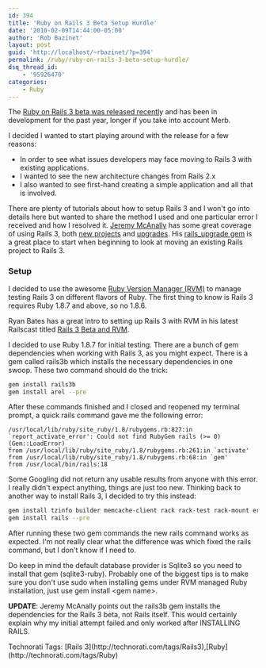 ```yaml
---
id: 394
title: 'Ruby on Rails 3 Beta Setup Hurdle'
date: '2010-02-09T14:44:00-05:00'
author: 'Rob Bazinet'
layout: post
guid: 'http://localhost/~rbazinet/?p=394'
permalink: /ruby/ruby-on-rails-3-beta-setup-hurdle/
dsq_thread_id:
    - '95926470'
categories:
    - Ruby
---
```


The [Ruby on Rails 3 beta was released recentl](http://weblog.rubyonrails.org/2010/2/5/rails-3-0-beta-release)y and has been in development for the past year, longer if you take into account Merb.

I decided I wanted to start playing around with the release for a few reasons:

- In order to see what issues developers may face moving to Rails 3 with existing applications.
- I wanted to see the new architecture changes from Rails 2.x
- I also wanted to see first-hand creating a simple application and all that is involved.

There are plenty of tutorials about how to setup Rails 3 and I won't go into details here but wanted to share the method I used and one particular error I received and how I resolved it. [Jeremy McAnally](http://omgbloglol.com/) has some great coverage of using Rails 3, both [new projects](http://omgbloglol.com/post/371893012/the-path-to-rails-3-greenfielding-new-apps-with-the) and [upgrades](http://omgbloglol.com/post/353978923/the-path-to-rails-3-approaching-the-upgrade). His [rails\_upgrade gem](http://github.com/rails/rails_upgrade) is a great place to start when beginning to look at moving an existing Rails project to Rails 3.

### Setup

I decided to use the awesome [Ruby Version Manager (RVM)](http://rvm.beginrescueend.com/) to manage testing Rails 3 on different flavors of Ruby. The first thing to know is Rails 3 requires Ruby 1.8.7 and above, so no 1.8.6.

Ryan Bates has a great intro to setting up Rails 3 with RVM in his latest Railscast titled [Rails 3 Beta and RVM](http://railscasts.com/episodes/200-rails-3-beta-and-rvm).

I decided to use Ruby 1.8.7 for initial testing. There are a bunch of gem dependencies when working with Rails 3, as you might expect. There is a gem called rails3b which installs the necessary dependencies in one swoop. These two command should do the trick:

```bash
gem install rails3b
gem install arel --pre
```

After these commands finished and I closed and reopened my terminal prompt, a quick rails command gave me the following error:

```
/usr/local/lib/ruby/site_ruby/1.8/rubygems.rb:827:in `report_activate_error': Could not find RubyGem rails (>= 0) (Gem::LoadError)
from /usr/local/lib/ruby/site_ruby/1.8/rubygems.rb:261:in `activate'
from /usr/local/lib/ruby/site_ruby/1.8/rubygems.rb:68:in `gem'
from /usr/local/bin/rails:18
```

Some Googling did not return any usable results from anyone with this error. I really didn't expect anything, things are just too new. Thinking back to another way to install Rails 3, I decided to try this instead:

```bash
gem install tzinfo builder memcache-client rack rack-test rack-mount erubis mail text-format thor bundler i18n
gem install rails --pre
```

After running these two gem commands the new rails command works as expected. I'm not really clear what the difference was which fixed the rails command, but I don't know if I need to.

Do keep in mind the default database provider is Sqlite3 so you need to install that gem (sqlite3-ruby). Probably one of the biggest tips is to make sure you don't use sudo when installing gems under RVM managed Ruby installation, just use gem install &lt;gem name&gt;.

**UPDATE**: Jeremy McAnally points out the rails3b gem installs the dependencies for the Rails 3 beta, not Rails itself. This would certainly explain why my initial attempt failed and only worked after INSTALLING RAILS.

<meta charset="utf-8"></meta>

<div class="wlWriterEditableSmartContent" id="scid:0767317B-992E-4b12-91E0-4F059A8CECA8:24c06005-f898-4a32-813c-4d04095a0a77" style="padding-bottom: 0px; margin: 0px; padding-left: 0px; padding-right: 0px; display: inline; float: none; padding-top: 0px">Technorati Tags: [Rails 3](http://technorati.com/tags/Rails3),[Ruby](http://technorati.com/tags/Ruby)</div>